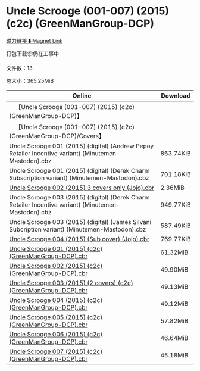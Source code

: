 # Uncle Scrooge (001-007) (2015) (c2c) (GreenManGroup-DCP)

[磁力链接⬇Magnet Link](magnet:?xt=urn:btih:49d140ec19c163f3d5cd69f9ddde64873d1458ac&dn=Uncle%20Scrooge%20%28001-007%29%20%282015%29%20%28c2c%29%20%28GreenManGroup-DCP%29)

打包下载📦仍在工事中

文件数：13

总大小：365.25MiB

Online | Download
--- | ---
&emsp;【Uncle Scrooge (001-007) (2015) (c2c) (GreenManGroup-DCP)】 | 
&emsp;【Uncle Scrooge (001-007) (2015) (c2c) (GreenManGroup-DCP)/Covers】 | 
Uncle Scrooge 001 (2015) (digital) (Andrew Pepoy Retailer Incentive variant) (Minutemen-Mastodon).cbz | 863.74KiB
Uncle Scrooge 001 (2015) (digital) (Derek Charm Subscription variant) (Minutemen-Mastodon).cbz | 701.18KiB
[Uncle Scrooge 002 (2015) 3 covers only (Jojo).cbr](https://github.com/alicewish/markdown/blob/master/comic/Uncle-Scrooge-002-2015-3-covers-only-Jojo-cbr.md) | 2.36MiB
Uncle Scrooge 003 (2015) (digital) (Derek Charm Retailer Incentive variant) (Minutemen-Mastodon).cbz | 949.77KiB
Uncle Scrooge 003 (2015) (digital) (James Silvani Subcription variant) (Minutemen-Mastodon).cbz | 587.49KiB
[Uncle Scrooge 004 (2015) (Sub cover) (Jojo).cbr](https://github.com/alicewish/markdown/blob/master/comic/Uncle-Scrooge-004-2015-Sub-cover-Jojo-cbr.md) | 769.77KiB
[Uncle Scrooge 001 (2015) (c2c) (GreenManGroup-DCP).cbr](https://github.com/alicewish/markdown/blob/master/comic/Uncle-Scrooge-001-2015-c2c-GreenManGroup-DCP-cbr.md) | 61.32MiB
[Uncle Scrooge 002 (2015) (c2c) (GreenManGroup-DCP).cbr](https://github.com/alicewish/markdown/blob/master/comic/Uncle-Scrooge-002-2015-c2c-GreenManGroup-DCP-cbr.md) | 49.90MiB
[Uncle Scrooge 003 (2015) (2 covers) (c2c) (GreenManGroup-DCP).cbr](https://github.com/alicewish/markdown/blob/master/comic/Uncle-Scrooge-003-2015-2-covers-c2c-GreenManGroup-DCP-cbr.md) | 49.13MiB
[Uncle Scrooge 004 (2015) (c2c) (GreenManGroup-DCP).cbr](https://github.com/alicewish/markdown/blob/master/comic/Uncle-Scrooge-004-2015-c2c-GreenManGroup-DCP-cbr.md) | 49.12MiB
[Uncle Scrooge 005 (2015) (c2c) (GreenManGroup-DCP).cbr](https://github.com/alicewish/markdown/blob/master/comic/Uncle-Scrooge-005-2015-c2c-GreenManGroup-DCP-cbr.md) | 57.82MiB
[Uncle Scrooge 006 (2015) (c2c) (GreenManGroup-DCP).cbr](https://github.com/alicewish/markdown/blob/master/comic/Uncle-Scrooge-006-2015-c2c-GreenManGroup-DCP-cbr.md) | 46.64MiB
[Uncle Scrooge 007 (2015) (c2c) (GreenManGroup-DCP).cbr](https://github.com/alicewish/markdown/blob/master/comic/Uncle-Scrooge-007-2015-c2c-GreenManGroup-DCP-cbr.md) | 45.18MiB